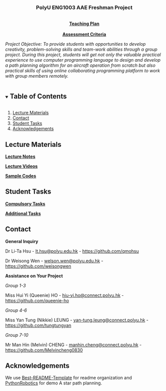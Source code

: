 
<p align="center">

  <h3 align="center">PolyU ENG1003 AAE Freshman Project</h3>

  <p align="center">
    <br />
    <a href="LT HSU ENG1003 Teaching Plan 2021-22 S1.pdf"><strong>Teaching Plan</strong></a>
    <br />
    <br />
    <a href="Freshman Project Assessment Criteria.pdf"><strong>Assessment Criteria</strong></a>
    <br />  
  </p>
</p>

*Project Objective: To provide students with opportunities to develop creativity, problem-solving skills and team-work abilities through a group project. During this project, students will get not only the valuable practical experience to use computer programming language to design and develop a path planning algorithm for an aircraft operation from scratch but also practical skills of using online collaborating programming platform to work with group members remotely.*

<!-- TABLE OF CONTENTS -->
<details open="open">
  <summary><h2 style="display: inline-block">Table of Contents</h2></summary>
  <ol>
    <li>
      <a href="#lecture-materials">Lecture Materials</a>
    </li>
    <li>
      <a href="#contact">Contact</a>
    </li>
    <li>
      <a href="#student-tasks">Student Tasks</a>
    </li>
    <li>
      <a href="#acknowledgements">Acknowledgements</a>
    </li>    
  </ol>
</details>



<!-- Lecture Materials -->
## Lecture Materials
<a href="Lecture%20Notes/"><strong>Lecture Notes</strong></a>

<a href="Lecture%20Videos/"><strong>Lecture Videos</strong></a>

<a href="Sample%20Codes/"><strong>Sample Codes</strong></a>

<!-- Student Tasks -->
## Student Tasks
<a href="Lecture Notes/Week 6 Design goals (Compulsory).pdf"><strong>Compulsory Tasks</strong></a>

<a href="Lecture Notes/Week 6 Additional Tasks.pdf"><strong>Additional Tasks</strong></a>


<!-- CONTACT -->
## Contact
**General Inquiry**

Dr Li-Ta Hsu -  lt.hsu@polyu.edu.hk - https://github.com/qmohsu

Dr Weisong Wen -  welson.wen@polyu.edu.hk - https://github.com/weisongwen


**Assistance on Your Project**

*Group 1-3*

Miss Hui Yi (Queenie) HO - hiu-yi.ho@connect.polyu.hk - https://github.com/queenie-ho

*Group 4-6*

Miss Yan Tung (Nikkie) LEUNG - yan-tung.leung@connect.polyu.hk - https://github.com/tungtungyan

*Group 7-10*

Mr Man Hin (Melvin) CHENG - manhin.cheng@connect.polyu.hk - https://github.com/Melvincheng0830

## Acknowledgements
We use [Best-README-Template](https://github.com/othneildrew/Best-README-Template) for readme organization and [PythonRobotics](https://github.com/AtsushiSakai/PythonRobotics) for demo A star path planning.





